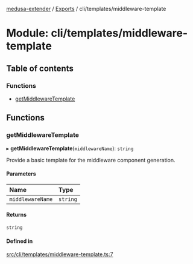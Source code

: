 [medusa-extender](../README.md) / [Exports](../modules.md) / cli/templates/middleware-template

# Module: cli/templates/middleware-template

## Table of contents

### Functions

- [getMiddlewareTemplate](cli_templates_middleware_template.md#getmiddlewaretemplate)

## Functions

### getMiddlewareTemplate

▸ **getMiddlewareTemplate**(`middlewareName`): `string`

Provide a basic template for the middleware component generation.

#### Parameters

| Name | Type |
| :------ | :------ |
| `middlewareName` | `string` |

#### Returns

`string`

#### Defined in

[src/cli/templates/middleware-template.ts:7](https://github.com/adrien2p/medusa-extender/blob/6d94c10/src/cli/templates/middleware-template.ts#L7)
